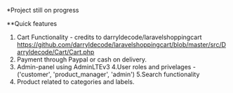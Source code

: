 *Project still on progress

**Quick features
1. Cart Functionality - credits to darryldecode/laravelshoppingcart
https://github.com/darryldecode/laravelshoppingcart/blob/master/src/Darryldecode/Cart/Cart.php
2. Payment through Paypal or cash on delivery.
3. Admin-panel using AdminLTEv3
4.User roles and privelages - ('customer', 'product_manager', 'admin')
5.Search functionality
6. Product related to categories and labels.

